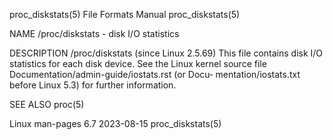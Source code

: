 proc_diskstats(5)						      File Formats Manual						     proc_diskstats(5)

NAME
       /proc/diskstats - disk I/O statistics

DESCRIPTION
       /proc/diskstats (since Linux 2.5.69)
	      This  file  contains disk I/O statistics for each disk device.  See the Linux kernel source file Documentation/admin-guide/iostats.rst (or Docu‐
	      mentation/iostats.txt before Linux 5.3) for further information.

SEE ALSO
       proc(5)

Linux man-pages 6.7							  2023-08-15							     proc_diskstats(5)
